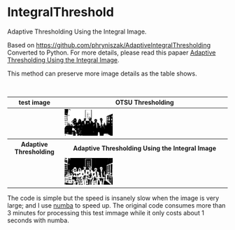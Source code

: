 # IntegralThreshold
Adaptive Thresholding Using the Integral Image.

Based on https://github.com/phryniszak/AdaptiveIntegralThresholding Converted to Python.
For more details, please read this papaer [Adaptive Thresholding Using the Integral Image](https://www.researchgate.net/publication/220494200_Adaptive_Thresholding_using_the_Integral_Image).

This method can preserve more image details as the table shows.  
<table>
<thead><tr><th>test image</th><th>OTSU Thresholding</th></tr></thead>
        <tr>
            <td><a href=""><img width="100%" style="max-width: 30%;max-height:30%;" alt="" src="https://github.com/Liang-yc/IntegralThreshold/blob/master/testimage.jpg" ></a></td>
            <td><a href=""><img width="100%" style="max-width: 30%;max-height:30%;" alt="" src="https://github.com/Liang-yc/IntegralThreshold/blob/master/otsu_results.jpg" ></a></td>
        </tr>
  <tr><th>Adaptive Thresholding</th><th>Adaptive Thresholding Using the Integral Image</th></tr></thead>
        <tr>
            <td><a href=""><img width="100%" style="max-width: 30%;max-height:30%;" alt="" src="https://github.com/Liang-yc/IntegralThreshold/blob/master/adaptive_results.jpg" ></a></td>
            <td><a href=""><img width="100%" style="max-width: 30%;max-height:30%;" alt="" src="https://github.com/Liang-yc/IntegralThreshold/blob/master/results.jpg" ></a></td>
        </tr>
</table>

The code is simple but the speed is insanely slow when the image is very large; and I use [numba](http://numba.pydata.org/) to speed up. The original code consumes more than 3 minutes for processing this test immage while it only costs about 1 seconds with numba.
